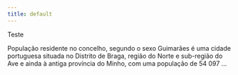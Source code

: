 ```yaml
---
title: default
---
```

Teste

População residente no concelho, segundo o sexo Guimarães é uma cidade portuguesa situada no Distrito de Braga, região do Norte e sub-região do Ave e ainda à antiga província do Minho, com uma população de 54 097 ... 
